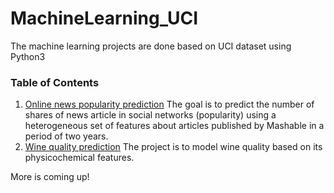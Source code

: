 # MachineLearning_UCI

The machine learning projects are done based on UCI dataset using Python3

### Table of Contents
1. [Online news popularity prediction](http://webcache.googleusercontent.com/search?q=cache:http://archive.ics.uci.edu/ml/datasets/Online%2BNews%2BPopularity)
The goal is to predict the number of shares of news article in social networks (popularity) using a heterogeneous set of features about articles published by Mashable in a period of two years. 
2. [Wine quality prediction](https://archive.ics.uci.edu/ml/datasets/wine+quality)
The project is to model wine quality based on its physicochemical features.



More is coming up!
